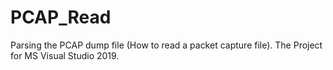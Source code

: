 # PCAP_Read
Parsing the PCAP dump file (How to read a packet capture file).
The Project for MS Visual Studio 2019.
